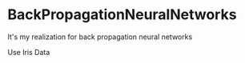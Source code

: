 # BackPropagationNeuralNetworks
It's my realization for back propagation neural networks

Use Iris Data 